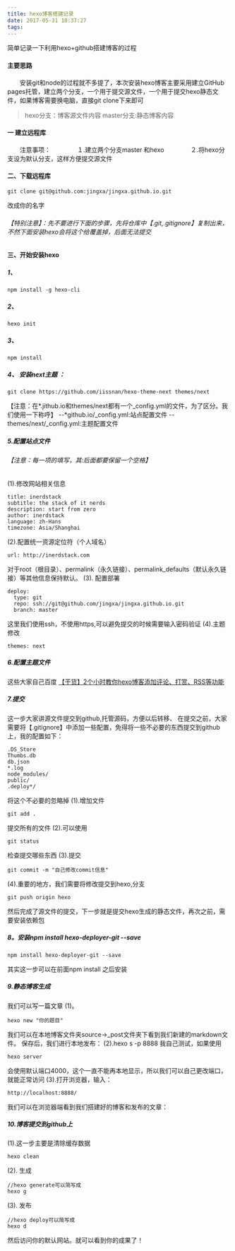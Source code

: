 ```yaml
---
title: hexo博客搭建记录
date: 2017-05-31 18:37:27
tags:
---
```

简单记录一下利用hexo+github搭建博客的过程
#### 主要思路
　　安装git和node的过程就不多提了，本次安装hexo博客主要采用建立GitHub pages托管，建立两个分支，一个用于提交源文件，一个用于提交hexo静态文件，如果博客需要换电脑，直接git clone下来即可
>hexo分支：博客源文件内容
>master分支:静态博客内容

#### 一 建立远程库
　　注意事项：
　　　　１.建立两个分支master 和hexo
　　　　２.将hexo分支设为默认分支，这样方便提交源文件
#### 二、下载远程库
```
git clone git@github.com:jingxa/jingxa.github.io.git
```
改成你的名字
###### 【特别注意】：先不要进行下面的步骤，先将仓库中【.git,.gitignore】复制出来，不然下面安装hexo会将这个给覆盖掉，后面无法提交
#### 三、开始安装hexo
##### 1、
 ```
 npm install -g hexo-cli
 ```
##### 2、 
```
hexo init
```
##### 3、
 ```
 npm install
 ```
##### 4、 安装next主题 ：
```
git clone https://github.com/iissnan/hexo-theme-next themes/next
```
【注意：在*.jithub.io和themes/next都有一个_config.yml的文件，为了区分。我们使用一下称呼】
--*github.io/_config.yml:站点配置文件
--themes/next/_config.yml:主题配置文件
##### 5.配置站点文件
###### 【注意：每一项的填写，其:后面都要保留一个空格】
(1).修改网站相关信息
```
title: inerdstack
subtitle: the stack of it nerds
description: start from zero
author: inerdstack
language: zh-Hans
timezone: Asia/Shanghai
```
(2).配置统一资源定位符（个人域名）
```
url: http://inerdstack.com
```
对于root（根目录）、permalink（永久链接）、permalink_defaults（默认永久链接）等其他信息保持默认。
(3). 配置部署
```
deploy:
  type: git
  repo: ssh://git@github.com/jingxa/jingxa.github.io.git
  branch: master
```
这里我们使用ssh，不使用https,可以避免提交的时候需要输入密码验证
(4).主题修改
```
themes: next
```

##### 6.配置主题文件
这些大家自己百度
[【干货】2个小时教你hexo博客添加评论、打赏、RSS等功能](http://www.jianshu.com/p/5973c05d7100)
##### 7.提交
这一步大家讲源文件提交到github,托管源码，方便以后转移、
在提交之前，大家需要将【.gitignore】中添加一些配置，免得将一些不必要的东西提交到github上，我的配置如下：
```
.DS_Store
Thumbs.db
db.json
*.log
node_modules/
public/
.deploy*/
```
将这个不必要的忽略掉
(1).增加文件 
```
git add .
```
提交所有的文件
(2).可以使用 
```
git status
```
检查提交哪些东西
(3).提交 
```
git commit -m "自己修改commit信息"
```
(4).重要的地方，我们需要将修改提交到hexo,分支
```
git push origin hexo
```
然后完成了源文件的提交，下一步就是提交hexo生成的静态文件，再次之前，需要安装依赖包
##### 8。安装npm install hexo-deployer-git --save
```
npm install hexo-deployer-git --save
```
其实这一步可以在前面npm install 之后安装
##### 9.静态博客生成
我们可以写一篇文章
(1)。 
```
hexo new "你的题目"
```
我们可以在本地博客文件夹source->_post文件夹下看到我们新建的markdown文件。
保存后，我们进行本地发布：
(2).hexo s -p 8888 
我自己测试，如果使用 
```
hexo server
```
 会使用默认端口4000，这个一直不能再本地显示，所以我们可以自己更改端口，就能正常访问
(3).打开浏览器，输入：
```
http://localhost:8888/
```
我们可以在浏览器端看到我们搭建好的博客和发布的文章：
##### 10.博客提交到github上
(1).这一步主要是清除缓存数据
```
hexo clean
```
(2). 生成
```
//hexo generate可以简写成
hexo g
```
(3). 发布
```
//hexo deploy可以简写成 
hexo d
```
然后访问你的默认网站。就可以看到你的成果了！